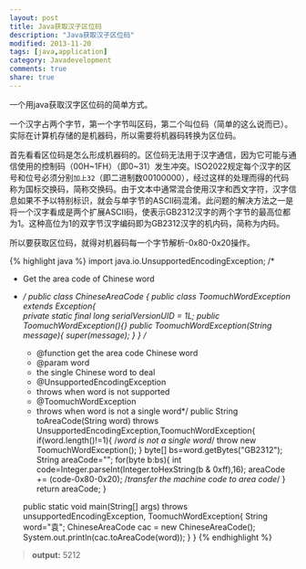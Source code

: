 ```yaml
---
layout: post
title: Java获取汉子区位码
description: "Java获取汉子区位码"
modified: 2013-11-20
tags: [java,application]
category: Javadevelopment
comments: true
share: true
---
```



一个用java获取汉字区位码的简单方式。

一个汉字占两个字节，第一个字节叫区码，第二个叫位码（简单的这么说而已）。实际在计算机存储的是机器码，所以需要将机器码转换为区位码。

首先看看区位码是怎么形成机器码的。区位码无法用于汉字通信，因为它可能与通信使用的控制码（00H~1FH）（即0~31）发生冲突。ISO2022规定每个汉字的区号和位号必须分别`加上32`（即二进制数00100000），经过这样的处理而得的代码称为国标交换码，简称交换码。由于文本中通常混合使用汉字和西文字符，汉字信息如果不予以特别标识，就会与单字节的ASCII码混淆。此问题的解决方法之一是将一个汉字看成是两个扩展ASCII码，使表示GB2312汉字的两个字节的最高位都为1。这种高位为1的双字节汉字编码即为GB2312汉字的机内码，简称为内码。

所以要获取区位码，就得对机器码每一个字节解析-0x80-0x20操作。

{% highlight java %}
import java.io.UnsupportedEncodingException;
/*
 * Get the area code of Chinese word
 * */
public class ChineseAreaCode {
	public class ToomuchWordException extends Exception{	
		private static final long serialVersionUID = 1L;
		public ToomuchWordException(){}	
		public ToomuchWordException(String message){
			super(message);
		}
	}
	/*
	 * @function get the area code Chinese word 
	 * @param word
	 * the single Chinese word to deal
	 * @UnsupportedEncodingException 
	 * throws when word is not supported
	 * @ToomuchWordException 
	 * throws when word is not a single word*/
	public String toAreaCode(String word) throws UnsupportedEncodingException,ToomuchWordException{
		if(word.length()!=1){
			/*word is not a single word*/
			throw new ToomuchWordException();
		}
		byte[] bs=word.getBytes("GB2312");
		String areaCode="";
		for(byte b:bs){
			int code=Integer.parseInt(Integer.toHexString(b & 0xff),16);
			areaCode += (code-0x80-0x20);       /*transfer the machine code to area code*/
		}
		return areaCode;
	}
	
	public static void main(String[] args) throws unsupportedEncodingException, ToomuchWordException{
		String word="袁";
		ChineseAreaCode cac = new ChineseAreaCode();
		System.out.println(cac.toAreaCode(word));
	}
}
{% endhighlight %}

>**output:** 5212